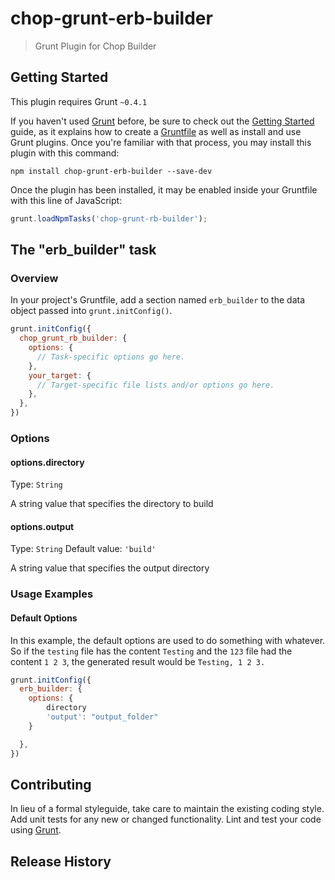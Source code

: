 # chop-grunt-erb-builder

> Grunt Plugin for Chop Builder

## Getting Started
This plugin requires Grunt `~0.4.1`

If you haven't used [Grunt](http://gruntjs.com/) before, be sure to check out the [Getting Started](http://gruntjs.com/getting-started) guide, as it explains how to create a [Gruntfile](http://gruntjs.com/sample-gruntfile) as well as install and use Grunt plugins. Once you're familiar with that process, you may install this plugin with this command:

```shell
npm install chop-grunt-erb-builder --save-dev
```

Once the plugin has been installed, it may be enabled inside your Gruntfile with this line of JavaScript:

```js
grunt.loadNpmTasks('chop-grunt-rb-builder');
```

## The "erb_builder" task

### Overview
In your project's Gruntfile, add a section named `erb_builder` to the data object passed into `grunt.initConfig()`.

```js
grunt.initConfig({
  chop_grunt_rb_builder: {
    options: {
      // Task-specific options go here.
    },
    your_target: {
      // Target-specific file lists and/or options go here.
    },
  },
})
```

### Options

#### options.directory
Type: `String`

A string value that specifies the directory to build

#### options.output
Type: `String`
Default value: `'build'`

A string value that specifies the output directory

### Usage Examples

#### Default Options
In this example, the default options are used to do something with whatever. So if the `testing` file has the content `Testing` and the `123` file had the content `1 2 3`, the generated result would be `Testing, 1 2 3.`

```js
grunt.initConfig({
  erb_builder: {
    options: {
		directory
		'output': "output_folder"
	}

  },
})
```


## Contributing
In lieu of a formal styleguide, take care to maintain the existing coding style. Add unit tests for any new or changed functionality. Lint and test your code using [Grunt](http://gruntjs.com/).

## Release History

